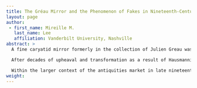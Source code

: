 ```yaml
---
title: The Gréau Mirror and the Phenomenon of Fakes in Nineteenth-Century Paris
layout: page
author:
 - first_name: Mireille M.
   last_name: Lee
   affiliation: Vanderbilt University, Nashville
abstract: >
  A fine caryatid mirror formerly in the collection of Julien Greau was recently determined to be a pastiche of Greek and Etruscan, ancient and modern. It is well established that the corpus of bronze caryatid mirrors contains a large number of fakes. This paper analyzes the production of these objects within the social context of nineteenth-century Paris.

  After decades of upheaval and transformation as a result of Hausmannization, cultural anxieties surrounding modernity resulted in an increased interest in collecting antiquities. While large numbers of Greek antiquities made their way into the European market as a result of expanded excavations as well as looting, many required heavy restoration in order to make them marketable to an increasingly bourgeois collecting public. The distinction between a restored object, a pastiche, and a total fabrication broke down over time, especially as the diminishing flow of Greek imports failed to keep up with demand.

  Within the larger context of the antiquities market in late nineteenth-century Paris, I argue that bronzes were of special interest to collectors. On the one hand, metals were an essential aspect of industrialization, as symbolized most dramatically by the construction of *la tour Eiffel* for the 1889 *Exposition universelle*. In many ways, metals represented both a link with the past and a path to the future. Small-scale bronze sculptures were, like the terracotta Tanagras, easily replicable, affordable for a mass market, and conveniently displayed on a mantel or shelf. Finally, the caryatid mirror held special appeal on account of its functional familiarity, but also because the female figure provided a model for women just as the French feminist movement was redefining modern femininity.
weight:
---
```

